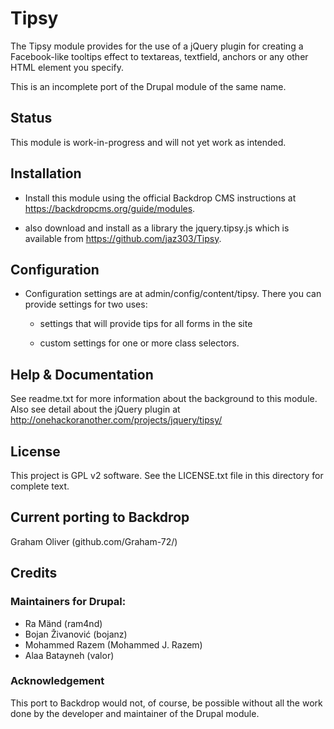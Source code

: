 # Tipsy

The Tipsy module provides for the use of a jQuery plugin for creating 
a Facebook-like tooltips effect to textareas, textfield, anchors or 
any other HTML element you specify.

This is an incomplete port of the Drupal module of the same name. 

## Status

This module is work-in-progress and will not yet work as intended.


## Installation

- Install this module using the official Backdrop CMS instructions at
  https://backdropcms.org/guide/modules.
  
- also download and install as a library the jquery.tipsy.js which
  is available from https://github.com/jaz303/Tipsy.
  
## Configuration

- Configuration settings are at admin/config/content/tipsy. There you
  can provide settings for two uses:
  
  + settings that will provide tips for all forms in the site
  
  + custom settings for one or more class selectors.



## Help & Documentation

See readme.txt for more information about the background to
this module. Also see detail about the jQuery plugin at
http://onehackoranother.com/projects/jquery/tipsy/


## License

This project is GPL v2 software. See the LICENSE.txt file in this
directory for complete text.
    
        
## Current porting to Backdrop

Graham Oliver (github.com/Graham-72/)

## Credits

### Maintainers for Drupal:

- Ra Mänd (ram4nd)
- Bojan Živanović (bojanz)
- Mohammed Razem (Mohammed J. Razem)
- Alaa Batayneh (valor)

### Acknowledgement

This port to Backdrop would not, of course, be possible without all
the work done by the developer and maintainer of the Drupal module.
